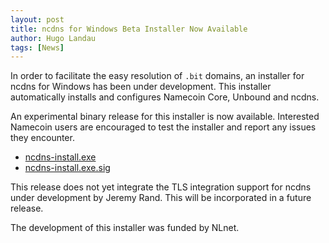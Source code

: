 ```yaml
---
layout: post
title: ncdns for Windows Beta Installer Now Available
author: Hugo Landau
tags: [News]
---
```


In order to facilitate the easy resolution of `.bit` domains, an installer for
ncdns for Windows has been under development. This installer automatically
installs and configures Namecoin Core, Unbound and ncdns.

An experimental binary release for this installer is now available. Interested
Namecoin users are encouraged to test the installer and report any issues they
encounter.

* [ncdns-install.exe]({{site.baseurl}}files/ncdns-2017-05-25-notreproduced/ncdns-install-2017-05-25-notreproduced.exe)
* [ncdns-install.exe.sig]({{site.baseurl}}files/ncdns-2017-05-25-notreproduced/ncdns-install-2017-05-25-notreproduced.exe.sig)

This release does not yet integrate the TLS integration support for ncdns under
development by Jeremy Rand. This will be incorporated in a future release.

The development of this installer was funded by NLnet.
